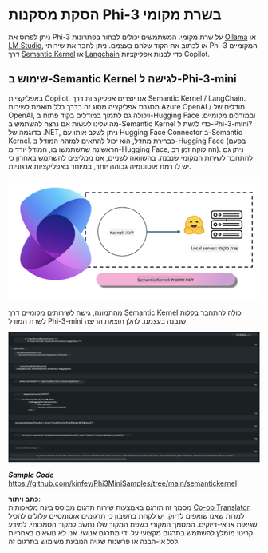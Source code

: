 <!--
CO_OP_TRANSLATOR_METADATA:
{
  "original_hash": "bcf5dd7031db0031abdb9dd0c05ba118",
  "translation_date": "2025-07-16T20:58:10+00:00",
  "source_file": "md/01.Introduction/03/Local_Server_Inference.md",
  "language_code": "he"
}
-->
# **הסקת מסקנות Phi-3 בשרת מקומי**

ניתן לפרוס את Phi-3 על שרת מקומי. המשתמשים יכולים לבחור בפתרונות [Ollama](https://ollama.com) או [LM Studio](https://llamaedge.com), או לכתוב את הקוד שלהם בעצמם. ניתן לחבר את שירותי Phi-3 המקומיים דרך [Semantic Kernel](https://github.com/microsoft/semantic-kernel?WT.mc_id=aiml-138114-kinfeylo) או [Langchain](https://www.langchain.com/) כדי לבנות אפליקציות Copilot.

## **שימוש ב-Semantic Kernel לגישה ל-Phi-3-mini**

באפליקציית Copilot, אנו יוצרים אפליקציות דרך Semantic Kernel / LangChain. מסגרת אפליקציה מסוג זה בדרך כלל תואמת לשירות Azure OpenAI / מודלים של OpenAI, ויכולה גם לתמוך במודלים בקוד פתוח ב-Hugging Face ובמודלים מקומיים. מה עלינו לעשות אם נרצה להשתמש ב-Semantic Kernel כדי לגשת ל-Phi-3-mini? בדוגמה של .NET, ניתן לשלב אותו עם Hugging Face Connector ב-Semantic Kernel. כברירת מחדל, הוא יכול להתאים למזהה המודל ב-Hugging Face (בפעם הראשונה שתשתמשו בו, המודל יורד מ-Hugging Face, וזה לוקח זמן רב). ניתן גם להתחבר לשירות המקומי שנבנה. בהשוואה לשניים, אנו ממליצים להשתמש באחרון כי יש לו רמת אוטונומיה גבוהה יותר, במיוחד באפליקציות ארגוניות.

![sk](../../../../../translated_images/sk.d03785c25edc6d445a2e9ae037979e544e0b0c482f43c7617b0324e717b9af62.he.png)

מהתמונה, גישה לשירותים מקומיים דרך Semantic Kernel יכולה להתחבר בקלות לשרת המודל Phi-3-mini שנבנה בעצמנו. להלן תוצאת הריצה

![skrun](../../../../../translated_images/skrun.5aafc1e7197dca2020eefcaeaaee184d29bb0cf1c37b00fd9c79acc23a6dc8d2.he.png)

***Sample Code*** https://github.com/kinfey/Phi3MiniSamples/tree/main/semantickernel

**כתב ויתור**:  
מסמך זה תורגם באמצעות שירות תרגום מבוסס בינה מלאכותית [Co-op Translator](https://github.com/Azure/co-op-translator). למרות שאנו שואפים לדיוק, יש לקחת בחשבון כי תרגומים אוטומטיים עלולים להכיל שגיאות או אי-דיוקים. המסמך המקורי בשפת המקור שלו נחשב למקור הסמכותי. למידע קריטי מומלץ להשתמש בתרגום מקצועי על ידי מתרגם אנושי. אנו לא נושאים באחריות לכל אי-הבנה או פרשנות שגויה הנובעת משימוש בתרגום זה.
